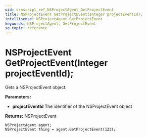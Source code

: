 ```yaml
---
uid: crmscript_ref_NSProjectAgent_GetProjectEvent
title: NSProjectEvent GetProjectEvent(Integer projectEventId);
intellisense: NSProjectAgent.GetProjectEvent
keywords: NSProjectAgent, GetProjectEvent
so.topic: reference
---
```


# NSProjectEvent GetProjectEvent(Integer projectEventId);

Gets a NSProjectEvent object.

**Parameters:**
 - **projectEventId** The identifier of the NSProjectEvent object

**Returns:** NSProjectEvent

```crmscript
NSProjectAgent agent;
NSProjectEvent thing = agent.GetProjectEvent(123);
```


